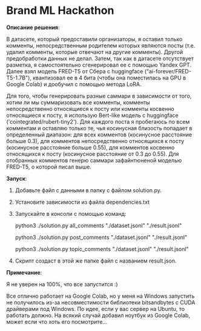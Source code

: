 # Brand ML Hackathon
 
**Описание решения**:

В датасете, который предоставили организаторы, я оставил только комменты, непосредственным родителем которых являются посты (т.е. удалил комменты, которые отвечают на другие комменты). Другой предобработки данных не делал. Затем, так как в датасете отсутствует разметка, я самостоятельно сгенерировал ее с помощью Yandex GPT. Далее взял модель FRED-T5 от Сбера с huggingface ("ai-forever/FRED-T5-1.7B"), квантизовал ее в 4 бита (чтобы она поместилась на GPU в Google Colab) и дообучил с помощью метода LoRA.

Для того, чтобы генерировать разные саммари в зависимости от того, хотим ли мы суммаризовать все комменты, комменты непосредственно относящиеся к посту или комменты косвенно относящиеся к посту, я использую Bert-like модель с huggingface ('cointegrated/rubert-tiny2'). Для каждого поста я пробегаюсь по всем комментам и оставляю только те, чья косинусная близость попадает в определенный диапазон: для всех комментов (косинусное расстояние больше 0.3), для комментов непосредственно относящихся к посту (косинусное расстояние больше 0.55), для комментов косвенно относящихся к посту (косинусное расстояние от 0.3 до 0.55). Для отобранных комментов генерю саммари зафайнтюненой моделью FRED-T5, о которой писал выше.

**Запуск**:

1. Добавьте файл с данными в папку с файлом solution.py.
2. Установите зависимости из файла dependencies.txt
3. Запускайте в консоли с помощью команд:


   python3 ./solution.py all_comments "./dataset.jsonl" "./result.jsonl"
   
   python3 ./solution.py post_comments "./dataset.jsonl" "./result.jsonl"
   
   python3 ./solution.py topic_comments "./dataset.jsonl" "./result.jsonl"

4. Скрипт создаст в этой же папке файл с названием result.json.

**Примечание**:

Я не уверен на 100%, что все запустится :)

Все отлично работает на Google Colab, но у меня на Windows запустить не получилось из-за несовместимости библиотеки bitsandbytes с CUDA драйверами под Windows. По идее, если у вас сервер на Ubuntu, то работать должно. На всякий случай добавил ноутбук из Google Colab, может если что хоть его посмотрите... 




 

